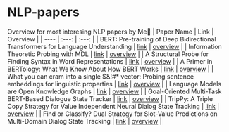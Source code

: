# NLP-papers
Overview for most interesing NLP papers by Me:taco: 
| Paper Name  | Link | Overview |
| ---- | :---: | :---: | 
| BERT: Pre-training of Deep Bidirectional Transformers for Language Understanding |  [link](https://arxiv.org/pdf/1810.04805.pdf)  | [overview](Pre-training-of-Deep-Bidirectional-Transformers-for-Language-Understanding.md) |
| Information Theoretic Probing with MDL | [link](https://arxiv.org/pdf/2003.12298.pdf) | [overview](https://github.com/SanzharMrz/NLP-papers/blob/main/Probing-KG-Extracting/Information-Theoretic-Probing-with-MDL.md) |
| A Structural Probe for Finding Syntax in Word Representations | [link](https://nlp.stanford.edu/pubs/hewitt2019structural.pdf) | [overview](https://github.com/SanzharMrz/NLP-papers/blob/main/Probing-KG-Extracting/A-Structural-Probe-for-Finding-Syntax-in-Word-Representations.md) |
| A Primer in BERTology: What We Know About How BERT Works | [link](https://arxiv.org/pdf/2002.12327.pdf) | [overview](https://github.com/SanzharMrz/NLP-papers/blob/main/Probing-KG-Extracting/Bertology.md) |
| What you can cram into a single $&!#* vector: Probing sentence embeddings for linguistic properties | [link](https://aclanthology.org/P18-1198.pdf) | [overview](https://github.com/SanzharMrz/NLP-papers/blob/main/Probing-KG-Extracting/Probing-sentence-embeddings-for-linguistic-properties.md) |
| Language Models are Open Knowledge Graphs | [link](https://arxiv.org/pdf/2010.11967.pdf) | [overview](https://github.com/SanzharMrz/NLP-papers/blob/main/Probing-KG-Extracting/Language-Models-are-Open-Knowledge-Graphs.md) |
| Goal-Oriented Multi-Task BERT-Based Dialogue State Tracker | [link](https://arxiv.org/pdf/2002.02450.pdf) | [overview](https://github.com/SanzharMrz/NLP-papers/blob/main/DST/Goal-Oriented-Multi-Task-BERT-Based-Dialogue-State-Tracker.md) |
| TripPy: A Triple Copy Strategy for Value Independent Neural Dialog State Tracking | [link](https://arxiv.org/pdf/2005.02877.pdf) | [overview](https://github.com/SanzharMrz/NLP-papers/blob/main/DST/TripPy:%20A%20Triple%20Copy%20Strategy%20for%20Value%20Independent%20Neural%20Dialog%20State%20Tracking.md) |
| Find or Classify? Dual Strategy for Slot-Value Predictions on Multi-Domain Dialog State Tracking | [link](https://arxiv.org/pdf/1910.03544.pdf) | [overview](https://github.com/SanzharMrz/NLP-papers/blob/main/DST/Find%20or%20Classify%3F%20Dual%20Strategy%20for%20Slot-Value%20Predictions%20on%20Multi-Domain%20Dialog%20State%20Tracking.md) |
